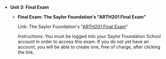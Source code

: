-   **Unit 3: Final Exam**  
    -   **Final Exam: The Saylor Foundation's "ARTH201 Final Exam"**

        Link: The Saylor Foundation's "[ARTH201 Final
        Exam](http://school.saylor.org/mod/quiz/view.php?id=204)"  
           
         Instructions: You must be logged into your Saylor Foundation
        School account in order to access this exam. If you do not yet
        have an account, you will be able to create one, free of charge,
        after clicking the link.